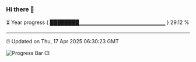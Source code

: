 ### Hi there 👋

⏳ Year progress { ████████▁▁▁▁▁▁▁▁▁▁▁▁▁▁▁▁▁▁▁▁▁▁ } 29.12 %

---

⏰ Updated on Thu, 17 Apr 2025 06:30:23 GMT

![Progress Bar CI](https://github.com/liununu/liununu/workflows/Progress%20Bar%20CI/badge.svg)
